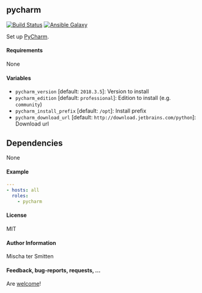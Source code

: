 ## pycharm

[![Build Status](https://travis-ci.org/Oefenweb/ansible-pycharm.svg?branch=master)](https://travis-ci.org/Oefenweb/ansible-pycharm)
[![Ansible Galaxy](http://img.shields.io/badge/ansible--galaxy-pycharm-blue.svg)](https://galaxy.ansible.com/Oefenweb/pycharm)

Set up [PyCharm](https://www.jetbrains.com/pycharm/).

#### Requirements

None

#### Variables

* `pycharm_version` [default: `2018.3.5`]: Version to install
* `pycharm_edition` [default: `professional`]: Edition to install (e.g. `community`)
* `pycharm_install_prefix` [default: `/opt`]: Install prefix
* `pycharm_download_url` [default: `http://download.jetbrains.com/python`]: Download url

## Dependencies

None

#### Example

```yaml
---
- hosts: all
  roles:
    - pycharm
```

#### License

MIT

#### Author Information

Mischa ter Smitten

#### Feedback, bug-reports, requests, ...

Are [welcome](https://github.com/Oefenweb/ansible-pycharm/issues)!
